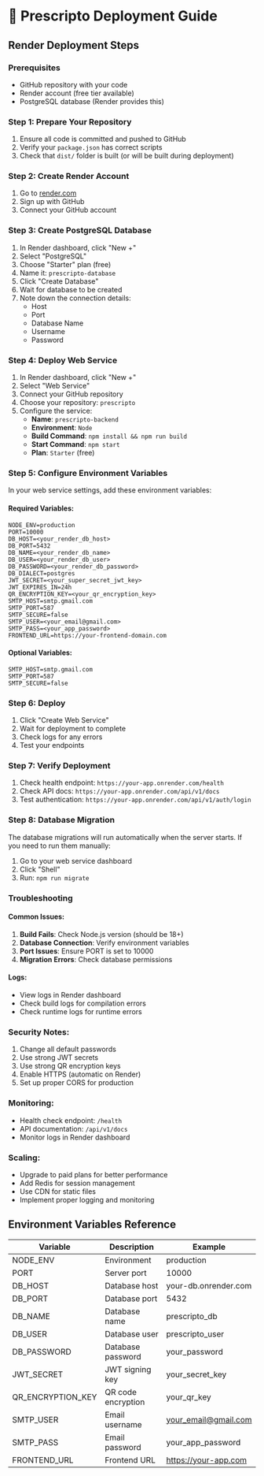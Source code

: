 # 🚀 Prescripto Deployment Guide

## Render Deployment Steps

### Prerequisites

- GitHub repository with your code
- Render account (free tier available)
- PostgreSQL database (Render provides this)

### Step 1: Prepare Your Repository

1. Ensure all code is committed and pushed to GitHub
2. Verify your `package.json` has correct scripts
3. Check that `dist/` folder is built (or will be built during deployment)

### Step 2: Create Render Account

1. Go to [render.com](https://render.com)
2. Sign up with GitHub
3. Connect your GitHub account

### Step 3: Create PostgreSQL Database

1. In Render dashboard, click "New +"
2. Select "PostgreSQL"
3. Choose "Starter" plan (free)
4. Name it: `prescripto-database`
5. Click "Create Database"
6. Wait for database to be created
7. Note down the connection details:
   - Host
   - Port
   - Database Name
   - Username
   - Password

### Step 4: Deploy Web Service

1. In Render dashboard, click "New +"
2. Select "Web Service"
3. Connect your GitHub repository
4. Choose your repository: `prescripto`
5. Configure the service:
   - **Name**: `prescripto-backend`
   - **Environment**: `Node`
   - **Build Command**: `npm install && npm run build`
   - **Start Command**: `npm start`
   - **Plan**: `Starter` (free)

### Step 5: Configure Environment Variables

In your web service settings, add these environment variables:

#### Required Variables:

```
NODE_ENV=production
PORT=10000
DB_HOST=<your_render_db_host>
DB_PORT=5432
DB_NAME=<your_render_db_name>
DB_USER=<your_render_db_user>
DB_PASSWORD=<your_render_db_password>
DB_DIALECT=postgres
JWT_SECRET=<your_super_secret_jwt_key>
JWT_EXPIRES_IN=24h
QR_ENCRYPTION_KEY=<your_qr_encryption_key>
SMTP_HOST=smtp.gmail.com
SMTP_PORT=587
SMTP_SECURE=false
SMTP_USER=<your_email@gmail.com>
SMTP_PASS=<your_app_password>
FRONTEND_URL=https://your-frontend-domain.com
```

#### Optional Variables:

```
SMTP_HOST=smtp.gmail.com
SMTP_PORT=587
SMTP_SECURE=false
```

### Step 6: Deploy

1. Click "Create Web Service"
2. Wait for deployment to complete
3. Check logs for any errors
4. Test your endpoints

### Step 7: Verify Deployment

1. Check health endpoint: `https://your-app.onrender.com/health`
2. Check API docs: `https://your-app.onrender.com/api/v1/docs`
3. Test authentication: `https://your-app.onrender.com/api/v1/auth/login`

### Step 8: Database Migration

The database migrations will run automatically when the server starts. If you need to run them manually:

1. Go to your web service dashboard
2. Click "Shell"
3. Run: `npm run migrate`

### Troubleshooting

#### Common Issues:

1. **Build Fails**: Check Node.js version (should be 18+)
2. **Database Connection**: Verify environment variables
3. **Port Issues**: Ensure PORT is set to 10000
4. **Migration Errors**: Check database permissions

#### Logs:

- View logs in Render dashboard
- Check build logs for compilation errors
- Check runtime logs for runtime errors

### Security Notes:

1. Change all default passwords
2. Use strong JWT secrets
3. Use strong QR encryption keys
4. Enable HTTPS (automatic on Render)
5. Set up proper CORS for production

### Monitoring:

- Health check endpoint: `/health`
- API documentation: `/api/v1/docs`
- Monitor logs in Render dashboard

### Scaling:

- Upgrade to paid plans for better performance
- Add Redis for session management
- Use CDN for static files
- Implement proper logging and monitoring

## Environment Variables Reference

| Variable          | Description        | Example              |
| ----------------- | ------------------ | -------------------- |
| NODE_ENV          | Environment        | production           |
| PORT              | Server port        | 10000                |
| DB_HOST           | Database host      | your-db.onrender.com |
| DB_PORT           | Database port      | 5432                 |
| DB_NAME           | Database name      | prescripto_db        |
| DB_USER           | Database user      | prescripto_user      |
| DB_PASSWORD       | Database password  | your_password        |
| JWT_SECRET        | JWT signing key    | your_secret_key      |
| QR_ENCRYPTION_KEY | QR code encryption | your_qr_key          |
| SMTP_USER         | Email username     | your_email@gmail.com |
| SMTP_PASS         | Email password     | your_app_password    |
| FRONTEND_URL      | Frontend URL       | https://your-app.com |
